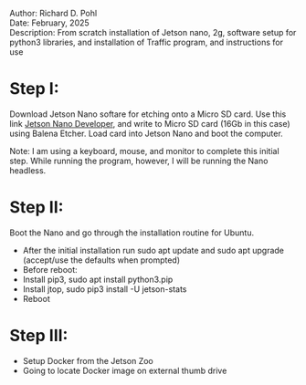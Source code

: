 Author:      Richard D. Pohl\
Date:        February, 2025\
Description: From scratch installation of Jetson nano, 2g, software setup for python3 libraries, and installation of Traffic program, and instructions for use

# Step I:
Download Jetson Nano softare for etching onto a Micro SD card. Use this link [Jetson Nano Developer](https://developer.nvidia.com/embedded/learn/get-started-jetson-nano-devkit#intro), and write to Micro SD card (16Gb in this case) using Balena Etcher. Load card into Jetson Nano and boot the computer.


Note: I am using a keyboard, mouse, and monitor to complete this initial step. While running the program, however, I will be running the Nano headless.

# Step II:
Boot the Nano and go through the installation routine for Ubuntu. 

- After the initial installation run sudo apt update and sudo apt upgrade (accept/use the defaults when prompted)
- Before reboot:
- Install pip3, sudo apt install python3.pip
- Install jtop, sudo pip3 install -U jetson-stats
- Reboot 

# Step III:
- Setup Docker from the Jetson Zoo
- Going to locate Docker image on external thumb drive


  
